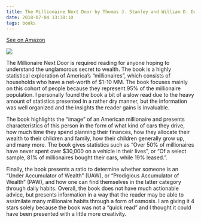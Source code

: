 ```yaml
---
title: The Millionaire Next Door by Thomas J. Stanley and William D. Danko
date: 2018-07-04 13:38:10
tags: books
---
```


<span class="fa fa-star checked"></span><span class="fa fa-star checked"></span><span class="fa fa-star checked"></span><span class="fa fa-star checked"></span><span class="fa fa-star"></span>

[See on Amazon](https://amzn.to/2MSZYL2)

<p class="amazon-picture-container"><a href="https://www.amazon.com/Millionaire-Next-Thomas-Stanley-Ph-D-ebook/dp/B00CLT31D6/ref=as_li_ss_il?ie=UTF8&qid=1535313232&sr=8-1&keywords=millionaire+next+door&linkCode=li2&tag=thdigo-20&linkId=e8b8bc0af8a44da28234e27f4a0d7c4f&language=en_US" target="_blank"><img border="0" src="//ws-na.amazon-adsystem.com/widgets/q?_encoding=UTF8&ASIN=B00CLT31D6&Format=_SL160_&ID=AsinImage&MarketPlace=US&ServiceVersion=20070822&WS=1&tag=thdigo-20&language=en_US" ></a><img src="https://ir-na.amazon-adsystem.com/e/ir?t=thdigo-20&language=en_US&l=li2&o=1&a=B00CLT31D6" width="1" height="1" border="0" alt="" style="border:none !important; margin:0px !important;" /></p>

The Millionaire Next Door is required reading for anyone hoping to understand the unglamorous secret to wealth.  The book is a highly statistical exploration of America’s “millionaires”, which consists of households who have a net-worth of $1-10 MM.  The book focuses mainly on this cohort of people because they represent 95% of the millionaire population.  I personally found the book a bit of a slow read due to the heavy amount of statistics presented in a rather dry manner, but the information was well organized and the insights the reader gains is invaluable.  

The book highlights the “image” of an American millionaire and presents characteristics of this person in the form of what kind of cars they drive, how much time they spend planning their finances, how they allocate their wealth to their children and family, how their children generally grow up, and many more.  The book gives statistics such as “Over 50% of millionaires have never spent over $30,000 on a vehicle in their lives”, or “Of a select sample, 81% of millionaires bought their cars, while 19% leased.”.

Finally, the book presents a ratio to determine whether someone is an “Under Accumulator of Wealth” (UAW), or “Prodigious Accumulator of Wealth” (PAW), and how one can find themselves in the latter category through daily habits.  Overall, the book does not have much actionable advice, but presents information in a way that the reader may be able to assimilate many millionaire habits through a form of osmosis.  I am giving it 4 stars solely because the book was not a “quick read” and I thought it could have been presented with a little more creativity.
